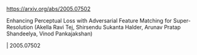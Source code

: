 https://arxiv.org/abs/2005.07502

Enhancing Perceptual Loss with Adversarial Feature Matching for Super-Resolution (Akella Ravi Tej, Shirsendu Sukanta Halder, Arunav Pratap Shandeelya, Vinod Pankajakshan)

| 2005.07502